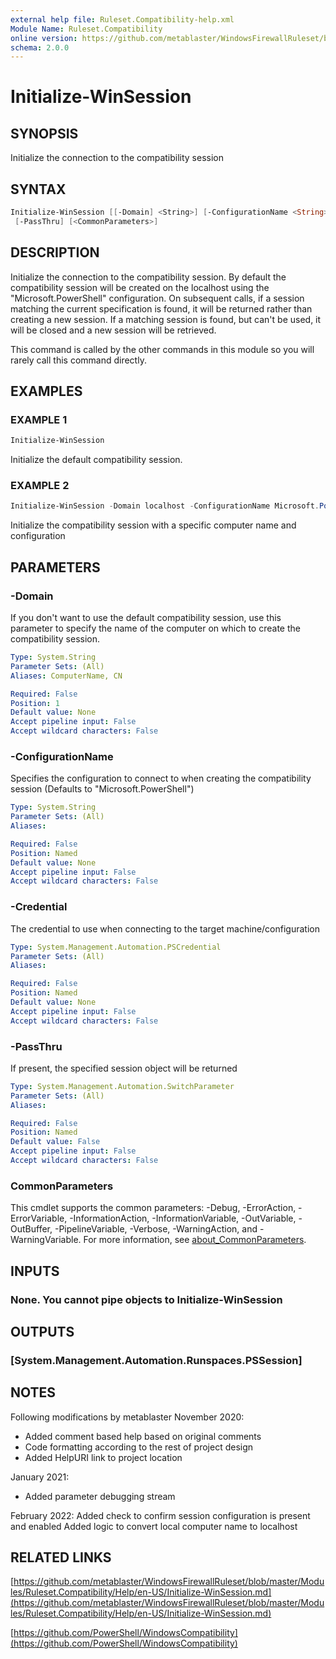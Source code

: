 ```yaml
---
external help file: Ruleset.Compatibility-help.xml
Module Name: Ruleset.Compatibility
online version: https://github.com/metablaster/WindowsFirewallRuleset/blob/master/Modules/Ruleset.Compatibility/Help/en-US/Initialize-WinSession.md
schema: 2.0.0
---
```


# Initialize-WinSession

## SYNOPSIS

Initialize the connection to the compatibility session

## SYNTAX

```powershell
Initialize-WinSession [[-Domain] <String>] [-ConfigurationName <String>] [-Credential <PSCredential>]
 [-PassThru] [<CommonParameters>]
```

## DESCRIPTION

Initialize the connection to the compatibility session.
By default the compatibility session will be created on the localhost using the "Microsoft.PowerShell" configuration.
On subsequent calls, if a session matching the current specification is found,
it will be returned rather than creating a new session.
If a matching session is found, but can't be used,
it will be closed and a new session will be retrieved.

This command is called by the other commands in this module so you will rarely call this command directly.

## EXAMPLES

### EXAMPLE 1

```powershell
Initialize-WinSession
```

Initialize the default compatibility session.

### EXAMPLE 2

```powershell
Initialize-WinSession -Domain localhost -ConfigurationName Microsoft.PowerShell
```

Initialize the compatibility session with a specific computer name and configuration

## PARAMETERS

### -Domain

If you don't want to use the default compatibility session, use this parameter to specify the name
of the computer on which to create the compatibility session.

```yaml
Type: System.String
Parameter Sets: (All)
Aliases: ComputerName, CN

Required: False
Position: 1
Default value: None
Accept pipeline input: False
Accept wildcard characters: False
```

### -ConfigurationName

Specifies the configuration to connect to when creating the compatibility session
(Defaults to "Microsoft.PowerShell")

```yaml
Type: System.String
Parameter Sets: (All)
Aliases:

Required: False
Position: Named
Default value: None
Accept pipeline input: False
Accept wildcard characters: False
```

### -Credential

The credential to use when connecting to the target machine/configuration

```yaml
Type: System.Management.Automation.PSCredential
Parameter Sets: (All)
Aliases:

Required: False
Position: Named
Default value: None
Accept pipeline input: False
Accept wildcard characters: False
```

### -PassThru

If present, the specified session object will be returned

```yaml
Type: System.Management.Automation.SwitchParameter
Parameter Sets: (All)
Aliases:

Required: False
Position: Named
Default value: False
Accept pipeline input: False
Accept wildcard characters: False
```

### CommonParameters

This cmdlet supports the common parameters: -Debug, -ErrorAction, -ErrorVariable, -InformationAction, -InformationVariable, -OutVariable, -OutBuffer, -PipelineVariable, -Verbose, -WarningAction, and -WarningVariable. For more information, see [about_CommonParameters](http://go.microsoft.com/fwlink/?LinkID=113216).

## INPUTS

### None. You cannot pipe objects to Initialize-WinSession

## OUTPUTS

### [System.Management.Automation.Runspaces.PSSession]

## NOTES

Following modifications by metablaster November 2020:

- Added comment based help based on original comments
- Code formatting according to the rest of project design
- Added HelpURI link to project location

January 2021:

- Added parameter debugging stream

February 2022:
Added check to confirm session configuration is present and enabled
Added logic to convert local computer name to localhost

## RELATED LINKS

[https://github.com/metablaster/WindowsFirewallRuleset/blob/master/Modules/Ruleset.Compatibility/Help/en-US/Initialize-WinSession.md](https://github.com/metablaster/WindowsFirewallRuleset/blob/master/Modules/Ruleset.Compatibility/Help/en-US/Initialize-WinSession.md)

[https://github.com/PowerShell/WindowsCompatibility](https://github.com/PowerShell/WindowsCompatibility)
